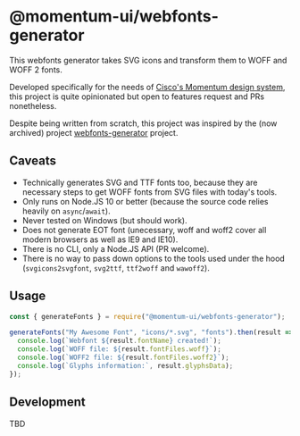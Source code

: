 # @momentum-ui/webfonts-generator

This webfonts generator takes SVG icons and transform them to WOFF and WOFF 2 fonts.

Developed specifically for the needs of [Cisco's Momentum design system](http://www.momentum-ui.com), this project is quite opinionated but open to features request and PRs nonetheless.

Despite being written from scratch, this project was inspired by the (now archived) project [webfonts-generator](https://github.com/sunflowerdeath/webfonts-generator) project.

## Caveats

- Technically generates SVG and TTF fonts too, because they are necessary steps to get WOFF fonts from SVG files with today's tools.
- Only runs on Node.JS 10 or better (because the source code relies heavily on `async`/`await`).
- Never tested on Windows (but should work).
- Does not generate EOT font (unecessary, woff and woff2 cover all modern browsers as well as IE9 and IE10).
- There is no CLI, only a Node.JS API (PR welcome).
- There is no way to pass down options to the tools used under the hood (`svgicons2svgfont`, `svg2ttf`, `ttf2woff` and `wawoff2`).

## Usage

```js
const { generateFonts } = require("@momentum-ui/webfonts-generator");

generateFonts("My Awesome Font", "icons/*.svg", "fonts").then(result => {
  console.log(`Webfont ${result.fontName} created!`);
  console.log(`WOFF file: ${result.fontFiles.woff}`);
  console.log(`WOFF2 file: ${result.fontFiles.woff2}`);
  console.log(`Glyphs information:`, result.glyphsData);
});
```

## Development

TBD
